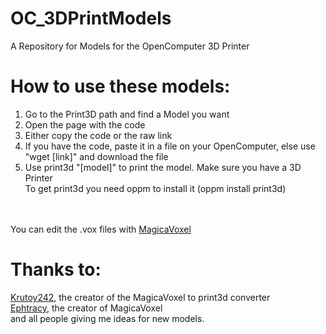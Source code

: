 # OC_3DPrintModels
A Repository for Models for the OpenComputer 3D Printer
<br>
# How to use these models:
1. Go to the Print3D path and find a Model you want
2. Open the page with the code
3. Either copy the code or the raw link
4. If you have the code, paste it in a file on your OpenComputer, else use "wget [link]" and download the file
5. Use print3d "[model]" to print the model. Make sure you have a 3D Printer
<br>To get print3d you need oppm to install it (oppm install print3d)
<br>
<br>
You can edit the  .vox files with <a href="https://ephtracy.github.io/">MagicaVoxel</a>
<br>

# Thanks to:<br>
<a href="http://oc.cil.li/index.php?/topic/599-magicavoxel-vox-converter-for-print3d/?hl=model">Krutoy242</a>, the creator of the MagicaVoxel to print3d converter<br>
<a href="https://ephtracy.github.io/">Ephtracy</a>, the creator of MagicaVoxel<br>
and all people giving me ideas for new models.
